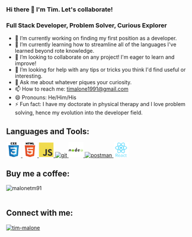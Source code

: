 ### Hi there 👋 I'm Tim. Let's collaborate!

### Full Stack Developer, Problem Solver, Curious Explorer

- 🔭 I’m currently working on finding my first position as a developer.
- 🌱 I’m currently learning how to streamline all of the languages I've learned beyond rote knowledge.
- 👯 I’m looking to collaborate on any project! I'm eager to learn and improve!
- 🤔 I’m looking for help with any tips or tricks you think I'd find useful or interesting.
- 💬 Ask me about whatever piques your curiosity.
- 📫 How to reach me: timalone1991@gmail.com
- 😄 Pronouns: He/Him/His
- ⚡ Fun fact: I have my doctorate in physical therapy and I love problem solving, hence my evolution into the developer field.

<h2 align="left">Languages and Tools:</h2>
<p align="left">
  <a href="https://www.w3schools.com/css/" target="_blank"> <img src="https://raw.githubusercontent.com/devicons/devicon/master/icons/css3/css3-original-wordmark.svg" alt="css3" width="40" height="40"/>
  </a>
  <a href="https://www.w3.org/html/" target="_blank"> <img src="https://raw.githubusercontent.com/devicons/devicon/master/icons/html5/html5-original-wordmark.svg" alt="html5" width="40" height="40"/>
  </a>
  <a href="https://developer.mozilla.org/en-US/docs/Web/JavaScript" target="_blank"> <img src="https://raw.githubusercontent.com/devicons/devicon/master/icons/javascript/javascript-original.svg" alt="javascript" width="40" height="40"/>
  </a>
  <a href="https://git-scm.com/" target="_blank"> <img src="https://www.vectorlogo.zone/logos/git-scm/git-scm-icon.svg" alt="git" width="40" height="40"/>
  </a>
  <a href="https://nodejs.org" target="_blank"> <img src="https://raw.githubusercontent.com/devicons/devicon/master/icons/nodejs/nodejs-original-wordmark.svg" alt="nodejs" width="40" height="40"/>
  </a>
  <a href="https://postman.com" target="_blank"> <img src="https://www.vectorlogo.zone/logos/getpostman/getpostman-icon.svg" alt="postman" width="40" height="40"/>
  </a>
  <a href="https://reactjs.org/" target="_blank"> <img src="https://raw.githubusercontent.com/devicons/devicon/master/icons/react/react-original-wordmark.svg" alt="react" width="40" height="40"/>
  </a>
  
<h2 align="left">Buy me a coffee:</h2>
<p><a href="buymeacofee.com/MaloneTM91"> <img align="left" src="https://cdn.buymeacoffee.com/buttons/v2/default-yellow.png" height="50" width="210" alt="malonetm91" />
  </a>
</p>

<br><br>

<h2 align="left">Connect with me:</h2>
<p align="left">
  <a href="https://www.linkedin.com/in/tim-malone-pt-dpt-sfma-cert-1a9475a8" target="blank"><img align="center" src="https://raw.githubusercontent.com/rahuldkjain/github-profile-readme-generator/master/src/images/icons/Social/linked-in-alt.svg" alt="tim-malone" height="30" width="40" /></a>
</p>

<br><br>
